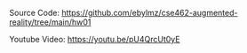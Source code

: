 Source Code: https://github.com/ebylmz/cse462-augmented-reality/tree/main/hw01

Youtube Video: https://youtu.be/pU4QrcUt0yE